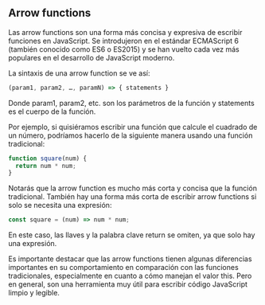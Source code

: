 ## Arrow functions

Las arrow functions son una forma más concisa y expresiva de escribir funciones en JavaScript. Se introdujeron en el estándar ECMAScript 6 (también conocido como ES6 o ES2015) y se han vuelto cada vez más populares en el desarrollo de JavaScript moderno.

La sintaxis de una arrow function se ve así:

```javascript
(param1, param2, …, paramN) => { statements }
```

Donde param1, param2, etc. son los parámetros de la función y statements es el cuerpo de la función.

Por ejemplo, si quisiéramos escribir una función que calcule el cuadrado de un número, podríamos hacerlo de la siguiente manera usando una función tradicional:

```javascript
function square(num) {
  return num * num;
}
```

Notarás que la arrow function es mucho más corta y concisa que la función tradicional. También hay una forma más corta de escribir arrow functions si solo se necesita una expresión:

```javascript
const square = (num) => num * num;
```

En este caso, las llaves y la palabra clave return se omiten, ya que solo hay una expresión.

Es importante destacar que las arrow functions tienen algunas diferencias importantes en su comportamiento en comparación con las funciones tradicionales, especialmente en cuanto a cómo manejan el valor this. Pero en general, son una herramienta muy útil para escribir código JavaScript limpio y legible.
